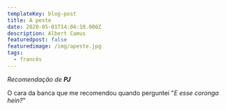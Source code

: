 ```yaml
---
templateKey: blog-post
title: A peste
date: 2020-05-01T14:04:10.000Z
description: Albert Camus
featuredpost: false
featuredimage: /img/apeste.jpg
tags:
  - francês
---
```

_Recomendação de **PJ**_

O cara da banca que me recomendou quando perguntei "*E esse coronga hein?*"
